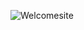 ![Welcomesite](https://user-images.githubusercontent.com/35039330/189554436-dccc49e0-c0f8-4501-b648-404efb70f604.png)
